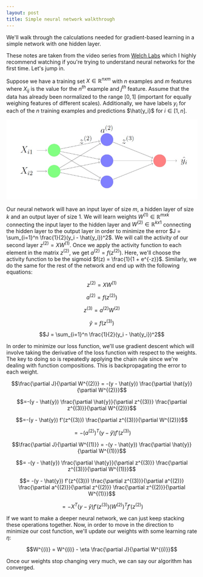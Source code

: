 ```yaml
---
layout: post
title: Simple neural network walkthrough
---
```


We'll walk through the calculations needed for gradient-based learning in a simple network with one hidden layer.

These notes are taken from the video series from [Welch Labs](http://www.welchlabs.com/blog/?offset=1415393340000) which I highly recommend watching if you're trying to understand neural networks for the first time. Let's jump in.

Suppose we have a training set $X \in \mathbb{R}^{n x m}$ with $n$ examples and $m$ features where $X_{ij}$ is the value for the $n^{th}$ example and $j^{th}$ feature.  Assume that the data has already been normalized to the range $[0,1]$ (important for equally weighing features of different scales). Additionally, we have labels $y_i$ for each of the $n$ training examples and predictions $\hat{y_i}$ for $i \in [1,n]$.

![network](/_assets/nn.jpg)


Our neural network will have an input layer of size $m$, a hidden layer of size $k$ and an output layer of size $1$. We will learn weights $W^{(1)} \in \mathbb{R}^{m x k}$ connecting the input layer to the hidden layer and $W^{(2)} \in \mathbb{R}^{k x 1}$ connecting the hidden layer to the output layer in order to minimize the error $J = \sum_{i=1}^n \frac{1}{2}(y_i - \hat{y_i})^2$. We will call the activity of our second layer $z^{(2)}=XW^{(1)}$. Once we apply the activity function to each element in the matrix $z^{(2)}$, we get $a^{(2)} = f(z^{(2)})$. Here, we'll choose the activity function to be the sigmoid $f(z) = \frac{1}{1 + e^{-z}}$. Similarly, we do the same for the rest of the network and end up with the following equations:

$$z^{(2)}=XW^{(1)}$$

$$a^{(2)} = f(z^{(2)})$$

$$z^{(3)}= a^{(2)}W^{(2)}$$

$$\hat{y} = f(z^{(3)})$$

$$J = \sum_{i=1}^n \frac{1}{2}(y_i - \hat{y_i})^2$$

In order to minimize our loss function, we'll use gradient descent which will involve taking the derivative of the loss function with respect to the weights. The key to doing so is repeatedly applying the chain rule since we're dealing with function compositions. This is backpropagating the error to each weight.

$$\frac{\partial J}{\partial W^{(2)}} = -(y - \hat{y}) \frac{\partial \hat{y}}{\partial W^{(2)}}$$

$$=-(y - \hat{y}) \frac{\partial \hat{y}}{\partial z^{(3)}} \frac{\partial z^{(3)}}{\partial W^{(2)}}$$

$$=-(y - \hat{y}) f'(z^{(3)}) \frac{\partial z^{(3)}}{\partial W^{(2)}}$$

$$=-(a^{(2)})^T (y - \hat{y}) f'(z^{(3)})$$

$$\frac{\partial J}{\partial W^{(1)}} = -(y - \hat{y}) \frac{\partial \hat{y}}{\partial W^{(1)}}$$

$$= -(y - \hat{y}) \frac{\partial \hat{y}}{\partial z^{(3)}} \frac{\partial z^{(3)}}{\partial W^{(1)}}$$

$$= -(y - \hat{y}) f'(z^{(3)}) \frac{\partial z^{(3)}}{\partial a^{(2)}} \frac{\partial a^{(2)}}{\partial z^{(2)}} \frac{\partial z^{(2)}}{\partial W^{(1)}}$$

$$= -X^T(y - \hat{y}) f'(z^{(3)}) (W^{(2)})^T f'(z^{(2)})$$


If we want to make a deeper neural network, we can just keep stacking these operations together. Now, in order to move in the direction to minimize our cost function, we'll update our weights with some learning rate $\eta$:

$$W^{(i)} = W^{(i)} - \eta \frac{\partial J}{\partial W^{(i)}}$$

Once our weights stop changing very much, we can say our algorithm has converged.

